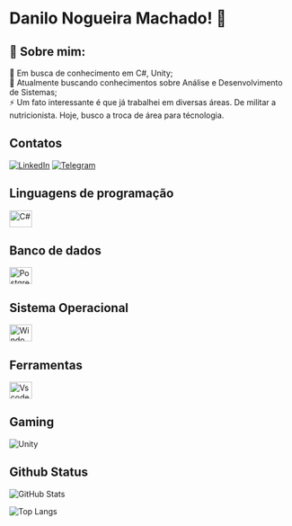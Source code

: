 # Danilo Nogueira Machado! 👋

## 💫 Sobre mim:
🤝 Em busca de conhecimento em C#, Unity;<br>
🌱 Atualmente buscando conhecimentos sobre Análise e Desenvolvimento de Sistemas;<br>
⚡ Um fato interessante é que já trabalhei em diversas áreas. De militar a nutricionista. Hoje, busco a troca de área para técnologia.

## Contatos
[![LinkedIn](https://img.shields.io/badge/LinkedIn-0077B5?style=for-the-badge&logo=linkedin&logoColor=white)](https://www.linkedin.com/in/danilo-nogueira-machado/) 
[![Telegram](https://img.shields.io/badge/Telegram-000?style=for-the-badge&logo=telegram&logoColor=2CA5E0)](https://t.me/@DaniloMachado1)

## Linguagens de programação
<img align="center" alt="C#" height="30" width="40" src="https://cdn.jsdelivr.net/gh/devicons/devicon@latest/icons/csharp/csharp-original.svg" />

## Banco de dados
<img align="center" alt="PostgreSQL" height="30" width="40" src="https://cdn.jsdelivr.net/gh/devicons/devicon@latest/icons/postgresql/postgresql-original.svg" />

## Sistema Operacional
<img align="center" alt="Windows" height="30" width="40" src="https://cdn.jsdelivr.net/gh/devicons/devicon@latest/icons/windows8/windows8-original.svg" />

## Ferramentas
<img align="center" alt="Vscode" height="30" width="40" src="https://cdn.jsdelivr.net/gh/devicons/devicon/icons/vscode/vscode-original.svg" />

## Gaming
![Unity](https://img.shields.io/badge/unity-%23000000.svg?style=for-the-badge&logo=unity&logoColor=white)

## Github Status
![GitHub Stats](https://github-readme-stats.vercel.app/api?username=DaniloNMachado&theme=transparent&bg_color=000&border_color=30A3DC&show_icons=true&icon_color=30A3DC&title_color=E94D5F&text_color=FFF&hide_title=true) 

![Top Langs](https://github-readme-stats-git-masterrstaa-rickstaa.vercel.app/api/top-langs/?username=DaniloNMachado&bg_color=000&border_color=30A3DC&title_color=E94D5F&text_color=FFF)
